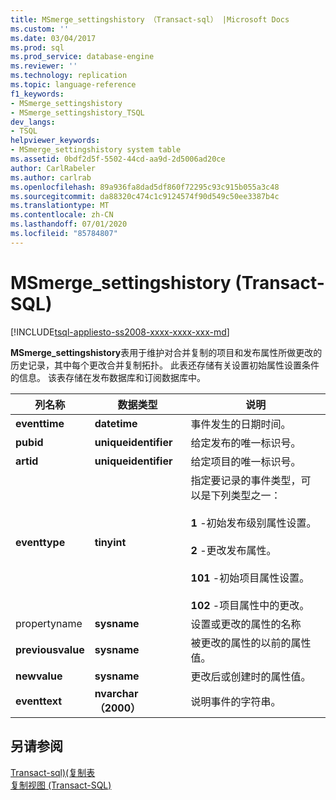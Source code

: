 ```yaml
---
title: MSmerge_settingshistory （Transact-sql） |Microsoft Docs
ms.custom: ''
ms.date: 03/04/2017
ms.prod: sql
ms.prod_service: database-engine
ms.reviewer: ''
ms.technology: replication
ms.topic: language-reference
f1_keywords:
- MSmerge_settingshistory
- MSmerge_settingshistory_TSQL
dev_langs:
- TSQL
helpviewer_keywords:
- MSmerge_settingshistory system table
ms.assetid: 0bdf2d5f-5502-44cd-aa9d-2d5006ad20ce
author: CarlRabeler
ms.author: carlrab
ms.openlocfilehash: 89a936fa8dad5df860f72295c93c915b055a3c48
ms.sourcegitcommit: da88320c474c1c9124574f90d549c50ee3387b4c
ms.translationtype: MT
ms.contentlocale: zh-CN
ms.lasthandoff: 07/01/2020
ms.locfileid: "85784807"
---
```

# <a name="msmerge_settingshistory-transact-sql"></a>MSmerge_settingshistory (Transact-SQL)
[!INCLUDE[tsql-appliesto-ss2008-xxxx-xxxx-xxx-md](../../includes/applies-to-version/sqlserver.md)]

  **MSmerge_settingshistory**表用于维护对合并复制的项目和发布属性所做更改的历史记录，其中每个更改合并复制拓扑。 此表还存储有关设置初始属性设置条件的信息。 该表存储在发布数据库和订阅数据库中。  
  
|列名称|数据类型|说明|  
|-----------------|---------------|-----------------|  
|**eventtime**|**datetime**|事件发生的日期时间。|  
|**pubid**|**uniqueidentifier**|给定发布的唯一标识号。|  
|**artid**|**uniqueidentifier**|给定项目的唯一标识号。|  
|**eventtype**|**tinyint**|指定要记录的事件类型，可以是下列类型之一：<br /><br /> **1** -初始发布级别属性设置。<br /><br /> **2** -更改发布属性。<br /><br /> **101** -初始项目属性设置。<br /><br /> **102** -项目属性中的更改。|  
|propertyname |**sysname**|设置或更改的属性的名称|  
|**previousvalue**|**sysname**|被更改的属性的以前的属性值。|  
|**newvalue**|**sysname**|更改后或创建时的属性值。|  
|**eventtext**|**nvarchar （2000）**|说明事件的字符串。|  
  
## <a name="see-also"></a>另请参阅  
 [Transact-sql&#41;&#40;复制表](../../relational-databases/system-tables/replication-tables-transact-sql.md)   
 [复制视图 (Transact-SQL)](../../relational-databases/system-views/replication-views-transact-sql.md)  
  
  
